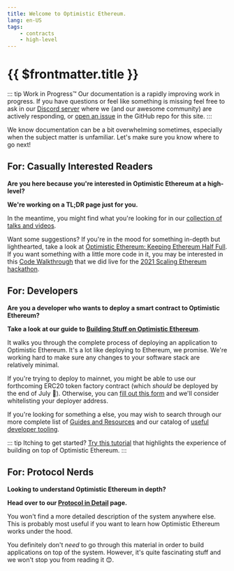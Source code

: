 ```yaml
---
title: Welcome to Optimistic Ethereum.
lang: en-US
tags:
    - contracts
    - high-level
---
```


# {{ $frontmatter.title }}

::: tip Work in Progress™
Our documentation is a rapidly improving work in progress. If you have questions or feel like something is missing feel free to ask in our [Discord server](https://discord.optimism.io) where we (and our awesome community) are actively responding, or [open an issue](https://github.com/ethereum-optimism/community-hub/issues) in the GitHub repo for this site.
:::

We know documentation can be a bit overwhelming sometimes, especially when the subject matter is unfamiliar.
Let's make sure you know where to go next!

## For: Casually Interested Readers
**Are you here because you're interested in Optimistic Ethereum at a high-level?**

**We're working on a TL;DR page just for you.**

In the meantime, you might find what you're looking for in our [collection of talks and videos](/docs/resources/talks.md).

Want some suggestions?
If you're in the mood for something in-depth but lighthearted, take a look at [Optimistic Ethereum: Keeping Ethereum Half Full](https://www.youtube.com/watch?v=eYeOW4ePgZE).
If you want something with a little more code in it, you may be interested in this [Code Walkthrough](https://www.youtube.com/watch?v=AHYSZ51ATWQ) that we did live for the [2021 Scaling Ethereum hackathon](https://scaling.ethglobal.co/).

<!--
**We'd recommend starting with the [Optimistic Ethereum TL;DR](/tldr/)**.

It's got a great explanation of the protocol at a high-level.
No deep Ethereum experience necessary.

If you don't find that page to be sufficiently deep, you can always check out our page explaining the Optimistic Ethereum [protocol in detail](/docs/protocol/protocol.md).

::: tip Don't have the time for docs?
Check out this [collection of talks and videos](/docs/resources/talks.md) to help you understand Optimistic Ethereum.
We'll even throw in the fun audio and visuals for free.
It's like the world's best portable source of esoteric blockchain knowledge!
:::

-->

## For: Developers
**Are you a developer who wants to deploy a smart contract to Optimistic Ethereum?**

**Take a look at our guide to [Building Stuff on Optimistic Ethereum](/docs/developers/integration.md)**.

It walks you through the complete process of deploying an application to Optimistic Ethereum.
It's a lot like deploying to Ethereum, we promise.
We're working hard to make sure any changes to your software stack are relatively minimal.

If you're trying to deploy to mainnet, you might be able to use our forthcoming ERC20 token factory contract (which _should_ be deployed by the end of July 🤞). Otherwise, you can [fill out this form](https://docs.google.com/forms/d/e/1FAIpQLSdKyXpXY1C4caWD3baQBK1dPjEboOJ9dpj9flc-ursqq8KU0w/viewform) and we'll consider whitelisting your deployer address.

If you're looking for something a else, you may wish to search through our more complete list of [Guides and Resources](/docs/resources/tutorials.md) and our catalog of [useful developer tooling](/docs/resources/tooling.md).

::: tip Itching to get started?
[Try this tutorial](https://github.com/ethereum-optimism/optimism-tutorial/blob/main/README.md) that highlights the experience of building on top of Optimistic Ethereum.
:::

## For: Protocol Nerds
**Looking to understand Optimistic Ethereum in depth?**

**Head over to our [Protocol in Detail](/docs/protocol/protocol.md) page.**

You won't find a more detailed description of the system anywhere else.
This is probably most useful if you want to learn how Optimistic Ethereum works under the hood.

You definitely don't *need* to go through this material in order to build applications on top of the system.
However, it's quite fascinating stuff and we won't stop you from reading it 😊.
